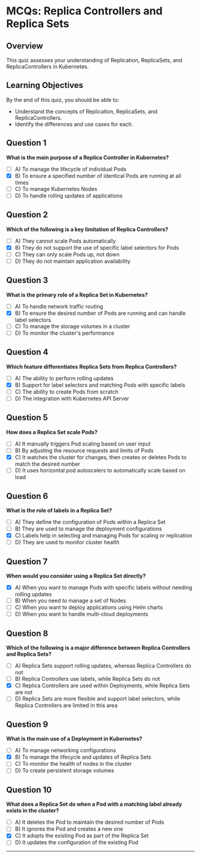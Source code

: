 # MCQs: Replica Controllers and Replica Sets

## **Overview**

This quiz assesses your understanding of Replication, ReplicaSets, and ReplicaControllers in Kubernetes.


## **Learning Objectives**

By the end of this quiz, you should be able to:

- Understand the concepts of Replication, ReplicaSets, and ReplicaControllers.
- Identify the differences and use cases for each.


## Question 1 

**What is the main purpose of a Replica Controller in Kubernetes?**

- [ ] A) To manage the lifecycle of individual Pods  
- [x] B) To ensure a specified number of identical Pods are running at all times  
- [ ] C) To manage Kubernetes Nodes  
- [ ] D) To handle rolling updates of applications  

## Question 2

**Which of the following is a key limitation of Replica Controllers?**

- [ ] A) They cannot scale Pods automatically  
- [x] B) They do not support the use of specific label selectors for Pods  
- [ ] C) They can only scale Pods up, not down  
- [ ] D) They do not maintain application availability  

## Question 3

**What is the primary role of a Replica Set in Kubernetes?**

- [ ] A) To handle network traffic routing  
- [x] B) To ensure the desired number of Pods are running and can handle label selectors  
- [ ] C) To manage the storage volumes in a cluster  
- [ ] D) To monitor the cluster's performance  

## Question 4

**Which feature differentiates Replica Sets from Replica Controllers?**

- [ ] A) The ability to perform rolling updates  
- [x] B) Support for label selectors and matching Pods with specific labels  
- [ ] C) The ability to create Pods from scratch  
- [ ] D) The integration with Kubernetes API Server  

## Question 5

**How does a Replica Set scale Pods?**

- [ ] A) It manually triggers Pod scaling based on user input  
- [ ] B) By adjusting the resource requests and limits of Pods  
- [x] C) It watches the cluster for changes, then creates or deletes Pods to match the desired number  
- [ ] D) It uses horizontal pod autoscalers to automatically scale based on load  

## Question 6

**What is the role of labels in a Replica Set?**

- [ ] A) They define the configuration of Pods within a Replica Set  
- [ ] B) They are used to manage the deployment configurations  
- [x] C) Labels help in selecting and managing Pods for scaling or replication  
- [ ] D) They are used to monitor cluster health  

## Question 7

**When would you consider using a Replica Set directly?**

- [x] A) When you want to manage Pods with specific labels without needing rolling updates  
- [ ] B) When you need to manage a set of Nodes  
- [ ] C) When you want to deploy applications using Helm charts  
- [ ] D) When you want to handle multi-cloud deployments  

## Question 8

**Which of the following is a major difference between Replica Controllers and Replica Sets?**

- [ ] A) Replica Sets support rolling updates, whereas Replica Controllers do not  
- [ ] B) Replica Controllers use labels, while Replica Sets do not  
- [x] C) Replica Controllers are used within Deployments, while Replica Sets are not  
- [ ] D) Replica Sets are more flexible and support label selectors, while Replica Controllers are limited in this area  

## Question 9

**What is the main use of a Deployment in Kubernetes?**

- [ ] A) To manage networking configurations  
- [x] B) To manage the lifecycle and updates of Replica Sets  
- [ ] C) To monitor the health of nodes in the cluster  
- [ ] D) To create persistent storage volumes  

## Question 10  

**What does a Replica Set do when a Pod with a matching label already exists in the cluster?**

- [ ] A) It deletes the Pod to maintain the desired number of Pods  
- [ ] B) It ignores the Pod and creates a new one  
- [x] C) It adopts the existing Pod as part of the Replica Set  
- [ ] D) It updates the configuration of the existing Pod  

---
